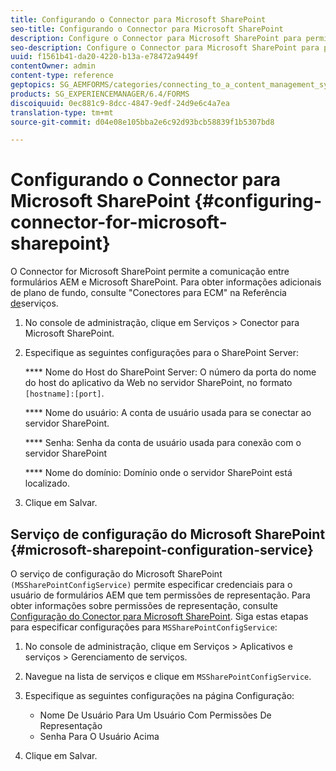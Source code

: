 ```yaml
---
title: Configurando o Connector para Microsoft SharePoint
seo-title: Configurando o Connector para Microsoft SharePoint
description: Configure o Connector para Microsoft SharePoint para permitir a comunicação entre formulários AEM e Microsoft SharePoint.
seo-description: Configure o Connector para Microsoft SharePoint para permitir a comunicação entre formulários AEM e Microsoft SharePoint.
uuid: f1561b41-da20-4220-b13a-e78472a9449f
contentOwner: admin
content-type: reference
geptopics: SG_AEMFORMS/categories/connecting_to_a_content_management_system
products: SG_EXPERIENCEMANAGER/6.4/FORMS
discoiquuid: 0ec881c9-8dcc-4847-9edf-24d9e6c4a7ea
translation-type: tm+mt
source-git-commit: d04e08e105bba2e6c92d93bcb58839f1b5307bd8

---
```



# Configurando o Connector para Microsoft SharePoint {#configuring-connector-for-microsoft-sharepoint}

O Connector for Microsoft SharePoint permite a comunicação entre formulários AEM e Microsoft SharePoint. Para obter informações adicionais de plano de fundo, consulte &quot;Conectores para ECM&quot; na Referência [de](https://www.adobe.com/go/learn_aemforms_services_63)serviços.

1. No console de administração, clique em Serviços > Conector para Microsoft SharePoint.
1. Especifique as seguintes configurações para o SharePoint Server:

   **** Nome do Host do SharePoint Server: O número da porta do nome do host do aplicativo da Web no servidor SharePoint, no formato `[hostname]:[port]`.

   **** Nome do usuário: A conta de usuário usada para se conectar ao servidor SharePoint.

   **** Senha: Senha da conta de usuário usada para conexão com o servidor SharePoint

   **** Nome do domínio: Domínio onde o servidor SharePoint está localizado.

1. Clique em Salvar.

## Serviço de configuração do Microsoft SharePoint {#microsoft-sharepoint-configuration-service}

O serviço de configuração do Microsoft SharePoint `(MSSharePointConfigService)` permite especificar credenciais para o usuário de formulários AEM que tem permissões de representação. Para obter informações sobre permissões de representação, consulte [Configuração do Conector para Microsoft SharePoint](https://help.adobe.com/en_US/AEMForms/6.1/SharePointConfig/index.html). Siga estas etapas para especificar configurações para `MSSharePointConfigService`:

1. No console de administração, clique em Serviços > Aplicativos e serviços > Gerenciamento de serviços.
1. Navegue na lista de serviços e clique em `MSSharePointConfigService`.
1. Especifique as seguintes configurações na página Configuração:

   * Nome De Usuário Para Um Usuário Com Permissões De Representação
   * Senha Para O Usuário Acima

1. Clique em Salvar.


